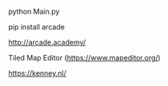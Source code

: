 ﻿<!-- Game Start -->
python Main.py

<!--pip 리스트-->
pip install arcade 

<!-- site --> 
http://arcade.academy/

<!-- Map tool -->
Tiled Map Editor  (https://www.mapeditor.org/)

<!-- Image, Character, Sound -->
https://kenney.nl/

